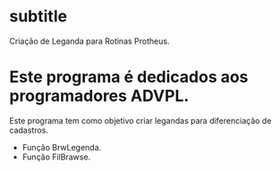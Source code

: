 #  subtitle
 Criação de Leganda para Rotinas Protheus.
 
 Este programa é dedicados aos programadores ADVPL.
=======
 
Este programa tem como objetivo criar legandas para diferenciação de cadastros.

  - Função BrwLegenda.
  - Função FilBrawse.





